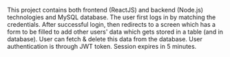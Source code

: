 This project contains both frontend (ReactJS) and backend (Node.js) technologies and MySQL database. 
The user first logs in by matching the credentials. After successful login, then redirects to a screen which has a form to be filled to add other users' data which gets stored in a table (and in database).
User can fetch & delete this data from the database.
User authentication is through JWT token. Session expires in 5 minutes.
